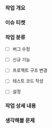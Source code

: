 ### 작업 개요
<!-- ex) 고양이가 야옹 소리를 내도록 수정 -->


### 이슈 티켓
<!-- ex) 작업한 이슈를 태그하세요. -->


### 작업 분류
- [ ] 버그 수정
- [ ] 신규 기능
- [ ] 프로젝트 구조 변경
- [ ] 테스트 코드 작성
- [ ] 설정


### 작업 상세 내용
<!--  ex) 1. 네 발 짐승 클래스에 `크앙` 함수 추가
  2. 고양이 클래스에서 `크앙` 함수에 `미야아옹.wav` 재생시킴 -->


### 생각해볼 문제
<!-- 1. wav 파일을 매번 입력하기 귀찮겠다. -->



